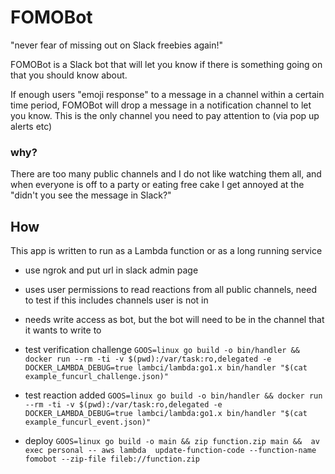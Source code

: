 # FOMOBot

"never fear of missing out on Slack freebies again!"

FOMOBot is a Slack bot that will let you know if there is something going on that you should know about.

If enough users "emoji response" to a message in a channel within a certain time period, FOMOBot will drop a message in a notification channel to let you know.
This is the only channel you need to pay attention to (via pop up alerts etc)

### why?

There are too many public channels and I do not like watching them all, and when everyone is off to a party or eating free cake I get annoyed at the "didn't you see the message in Slack?"

## How

This app is written to run as a Lambda function or as a long running service


- use ngrok and put url in slack admin page
- uses user permissions to read reactions from all public channels, need to test if this includes channels user is not in
- needs write access as bot, but the bot will need to be in the channel that it wants to write to

- test verification challenge
`GOOS=linux go build -o bin/handler && docker run --rm -ti -v $(pwd):/var/task:ro,delegated -e DOCKER_LAMBDA_DEBUG=true lambci/lambda:go1.x bin/handler "$(cat example_funcurl_challenge.json)"`

- test reaction added
`GOOS=linux go build -o bin/handler && docker run --rm -ti -v $(pwd):/var/task:ro,delegated -e DOCKER_LAMBDA_DEBUG=true lambci/lambda:go1.x bin/handler "$(cat example_funcurl_event.json)"`

- deploy
`GOOS=linux go build -o main && zip function.zip main &&  av exec personal -- aws lambda  update-function-code --function-name fomobot --zip-file fileb://function.zip`